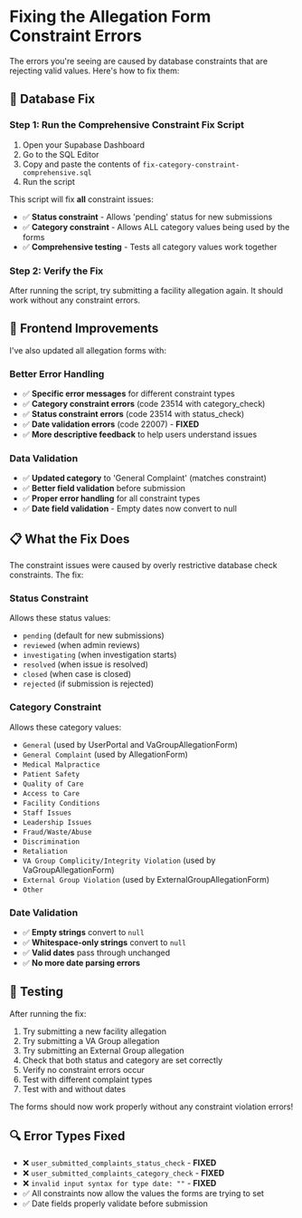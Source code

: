 # Fixing the Allegation Form Constraint Errors

The errors you're seeing are caused by database constraints that are rejecting valid values. Here's how to fix them:

## 🔧 **Database Fix**

### Step 1: Run the Comprehensive Constraint Fix Script
1. Open your Supabase Dashboard
2. Go to the SQL Editor
3. Copy and paste the contents of `fix-category-constraint-comprehensive.sql`
4. Run the script

This script will fix **all** constraint issues:
- ✅ **Status constraint** - Allows 'pending' status for new submissions
- ✅ **Category constraint** - Allows ALL category values being used by the forms
- ✅ **Comprehensive testing** - Tests all category values work together

### Step 2: Verify the Fix
After running the script, try submitting a facility allegation again. It should work without any constraint errors.

## 🚀 **Frontend Improvements**

I've also updated all allegation forms with:

### **Better Error Handling**
- ✅ **Specific error messages** for different constraint types
- ✅ **Category constraint errors** (code 23514 with category_check)
- ✅ **Status constraint errors** (code 23514 with status_check)
- ✅ **Date validation errors** (code 22007) - **FIXED**
- ✅ **More descriptive feedback** to help users understand issues

### **Data Validation**
- ✅ **Updated category** to 'General Complaint' (matches constraint)
- ✅ **Better field validation** before submission
- ✅ **Proper error handling** for all constraint types
- ✅ **Date field validation** - Empty dates now convert to null

## 📋 **What the Fix Does**

The constraint issues were caused by overly restrictive database check constraints. The fix:

### **Status Constraint**
Allows these status values:
- `pending` (default for new submissions)
- `reviewed` (when admin reviews)
- `investigating` (when investigation starts)
- `resolved` (when issue is resolved)
- `closed` (when case is closed)
- `rejected` (if submission is rejected)

### **Category Constraint**
Allows these category values:
- `General` (used by UserPortal and VaGroupAllegationForm)
- `General Complaint` (used by AllegationForm)
- `Medical Malpractice`
- `Patient Safety`
- `Quality of Care`
- `Access to Care`
- `Facility Conditions`
- `Staff Issues`
- `Leadership Issues`
- `Fraud/Waste/Abuse`
- `Discrimination`
- `Retaliation`
- `VA Group Complicity/Integrity Violation` (used by VaGroupAllegationForm)
- `External Group Violation` (used by ExternalGroupAllegationForm)
- `Other`

### **Date Validation**
- ✅ **Empty strings** convert to `null`
- ✅ **Whitespace-only strings** convert to `null`
- ✅ **Valid dates** pass through unchanged
- ✅ **No more date parsing errors**

## 🧪 **Testing**

After running the fix:
1. Try submitting a new facility allegation
2. Try submitting a VA Group allegation
3. Try submitting an External Group allegation
4. Check that both status and category are set correctly
5. Verify no constraint errors occur
6. Test with different complaint types
7. Test with and without dates

The forms should now work properly without any constraint violation errors!

## 🔍 **Error Types Fixed**

- ❌ `user_submitted_complaints_status_check` - **FIXED**
- ❌ `user_submitted_complaints_category_check` - **FIXED**
- ❌ `invalid input syntax for type date: ""` - **FIXED**
- ✅ All constraints now allow the values the forms are trying to set
- ✅ Date fields properly validate before submission 
